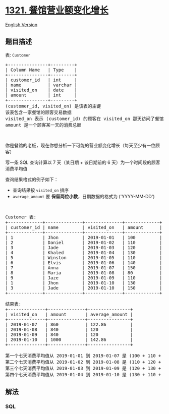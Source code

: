 # [1321. 餐馆营业额变化增长](https://leetcode-cn.com/problems/restaurant-growth)

[English Version](/solution/1300-1399/1321.Restaurant%20Growth/README_EN.md)

## 题目描述

<!-- 这里写题目描述 -->

<p>表: <code>Customer</code></p>

<pre>+---------------+---------+
| Column Name   | Type    |
+---------------+---------+
| customer_id   | int     |
| name          | varchar |
| visited_on    | date    |
| amount        | int     |
+---------------+---------+
(customer_id, visited_on) 是该表的主键
该表包含一家餐馆的顾客交易数据
visited_on 表示 (customer_id) 的顾客在 visited_on 那天访问了餐馆
amount 是一个顾客某一天的消费总额
</pre>

<p>&nbsp;</p>

<p>你是餐馆的老板，现在你想分析一下可能的营业额变化增长（每天至少有一位顾客）</p>

<p>写一条 SQL 查询计算以 7 天（某日期 + 该日期前的 6 天）为一个时间段的顾客消费平均值</p>

<p>查询结果格式的例子如下：</p>

<ul>
	<li>查询结果按 <code>visited_on</code> 排序</li>
	<li><code>average_amount</code>&nbsp;要 <strong>保留两位小数</strong>，日期数据的格式为&nbsp;(&#39;YYYY-MM-DD&#39;)</li>
</ul>

<p>&nbsp;</p>

<pre>Customer 表:
+-------------+--------------+--------------+-------------+
| customer_id | name         | visited_on   | amount      |
+-------------+--------------+--------------+-------------+
| 1           | Jhon         | 2019-01-01   | 100         |
| 2           | Daniel       | 2019-01-02   | 110         |
| 3           | Jade         | 2019-01-03   | 120         |
| 4           | Khaled       | 2019-01-04   | 130         |
| 5           | Winston      | 2019-01-05   | 110         | 
| 6           | Elvis        | 2019-01-06   | 140         | 
| 7           | Anna         | 2019-01-07   | 150         |
| 8           | Maria        | 2019-01-08   | 80          |
| 9           | Jaze         | 2019-01-09   | 110         | 
| 1           | Jhon         | 2019-01-10   | 130         | 
| 3           | Jade         | 2019-01-10   | 150         | 
+-------------+--------------+--------------+-------------+

结果表:
+--------------+--------------+----------------+
| visited_on   | amount       | average_amount |
+--------------+--------------+----------------+
| 2019-01-07   | 860          | 122.86         |
| 2019-01-08   | 840          | 120            |
| 2019-01-09   | 840          | 120            |
| 2019-01-10   | 1000         | 142.86         |
+--------------+--------------+----------------+

第一个七天消费平均值从 2019-01-01 到 2019-01-07 是 (100 + 110 + 120 + 130 + 110 + 140 + 150)/7 = 122.86
第二个七天消费平均值从 2019-01-02 到 2019-01-08 是 (110 + 120 + 130 + 110 + 140 + 150 + 80)/7 = 120
第三个七天消费平均值从 2019-01-03 到 2019-01-09 是 (120 + 130 + 110 + 140 + 150 + 80 + 110)/7 = 120
第四个七天消费平均值从 2019-01-04 到 2019-01-10 是 (130 + 110 + 140 + 150 + 80 + 110 + 130 + 150)/7 = 142.86</pre>


## 解法

<!-- 这里可写通用的实现逻辑 -->

<!-- tabs:start -->

### **SQL**

<!-- 这里可写当前语言的特殊实现逻辑 -->

```sql

```

<!-- tabs:end -->
